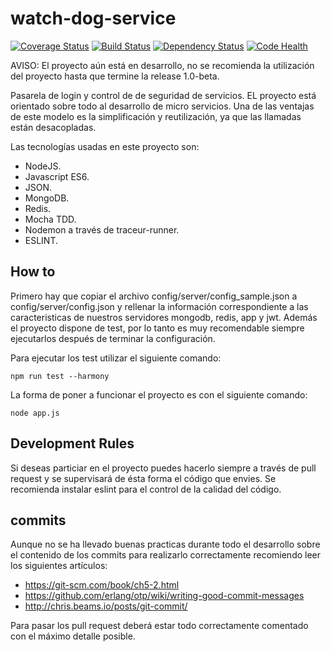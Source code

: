 # watch-dog-service
[![Coverage Status](https://coveralls.io/repos/github/albertoig/watch-dog-service/badge.svg?branch=master)](https://coveralls.io/github/albertoig/watch-dog-service?branch=master) [![Build Status](https://travis-ci.org/albertoig/watch-dog-service.svg?branch=master)](https://travis-ci.org/albertoig/watch-dog-service) [![Dependency Status](https://gemnasium.com/albertoig/watch-dog-service.svg)](https://gemnasium.com/albertoig/watch-dog-service) [![Code Health](https://landscape.io/github/albertoig/watch-dog-service/master/landscape.svg?style=flat)](https://landscape.io/github/albertoig/watch-dog-service/master)

AVISO: El proyecto aún está en desarrollo, no se recomienda la utilización del proyecto hasta que termine la release 1.0-beta.

Pasarela de login y control de de seguridad de servicios. EL proyecto está orientado sobre todo al desarrollo de micro 
servicios. Una de las ventajas de este modelo es la simplificación y reutilización, ya que las llamadas están desacopladas.

Las tecnologías usadas en este proyecto son:

- NodeJS.
- Javascript ES6.
- JSON.
- MongoDB.
- Redis.
- Mocha TDD.
- Nodemon a través de traceur-runner.
- ESLINT.

How to
------
Primero hay que copiar el archivo config/server/config_sample.json a config/server/config.json y rellenar la información 
correspondiente a las caracteristicas de nuestros servidores mongodb, redis, app y jwt. 
Además el proyecto dispone de test, por lo tanto es muy recomendable siempre ejecutarlos después de terminar la configuración.

Para ejecutar los test utilizar el siguiente comando:

`npm run test --harmony`

La forma de poner a funcionar el proyecto es con el siguiente comando:

`node app.js`

Development Rules
-----------------
Si deseas particiar en el proyecto puedes hacerlo siempre a través de pull request y se supervisará de ésta forma el código
que envies. Se recomienda instalar eslint para el control de la calidad del código.

commits
-------

Aunque no se ha llevado buenas practicas durante todo el desarrollo sobre el contenido de los commits para realizarlo correctamente recomiendo leer los siguientes artículos:

- https://git-scm.com/book/ch5-2.html
- https://github.com/erlang/otp/wiki/writing-good-commit-messages
- http://chris.beams.io/posts/git-commit/

Para pasar los pull request deberá estar todo correctamente comentado con el máximo detalle posible.

